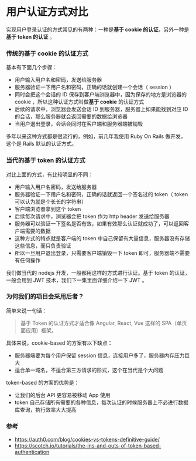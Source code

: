 # 用户认证方式对比

实现用户登录认证的方式常见的有两种：一种是**基于 cookie 的认证**，另外一种是**基于 token 的认证** 。


### 传统的基于 cookie 的认证方式

基本有下面几个步骤：

- 用户输入用户名和密码，发送给服务器
- 服务器验证一下用户名和密码，正确的话就创建一个会话（ session ）
- 同时会把这个会话的 ID 保存到客户端浏览器中，因为保存的地方是浏览器的 cookie ，所以这种认证方式叫做**基于 cookie** 的认证方式
- 后续的请求中，浏览器会发送会话 ID 到服务器，服务器上如果能找到对应 ID 的会话，那么服务器就会返回需要的数据给浏览器
- 当用户退出登录，会话会同时在客户端和服务器端被销毁


多年以来这种方式都是很流行的，例如，前几年我使用 Ruby On Rails 做开发，这个是 Rails 默认的认证方式。

### 当代的基于 token 的认证方式

对比上面的方式，有比较明显的不同：

- 用户输入用户名密码，发送给服务器
- 服务器验证一下用户名和密码，正确的话就返回一个签名过的 token（ token 可以认为就是个长长的字符串）
- 客户端浏览器拿到这个 token
- 后续每次请求中，浏览器会把 token 作为 http header 发送给服务器
- 服务器可以验证一下签名是否有效，如果有效那么认证就成功了，可以返回客户端需要的数据
- 这种方式的特点就是客户端的 token 中自己保留有大量信息，服务器没有存储这些信息，而只负责验证
- 所以一旦用户退出登录，只需要客户端销毁一下 token 即可，服务器端不需要有任何操作

我们做当代的 nodejs 开发，一般都用这样的方式进行认证。基于 token 的认证，一般会用到 JWT 技术，我们下一集里面详细介绍一下 JWT 。

### 为何我们的项目会采用后者？


简单来说一句话：

> 基于 Token 的认证方式才适合像 Angular, React, Vue 这样的 SPA（单页面应用）框架。

具体来说，cookie-based 的方案有以下缺点：

- 服务器端要为每个用户保留 session 信息，连接用户多了，服务器内存压力巨大
- 适合单一域名，不适合第三方请求的形式，这个在当代是个大问题

token-based 的方案的优势是：

- 让我们的后台 API 更容易被移动 App 使用
- token 自己存储所有需要的各种信息，每次认证的时候服务器上不必进行数据库查询，执行效率大大提高


### 参考

- https://auth0.com/blog/cookies-vs-tokens-definitive-guide/
- https://scotch.io/tutorials/the-ins-and-outs-of-token-based-authentication

